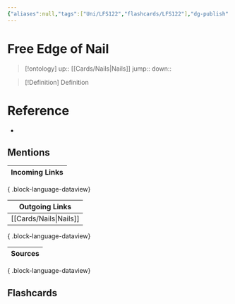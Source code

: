 ```yaml
---
{"aliases":null,"tags":["Uni/LFS122","flashcards/LFS122"],"dg-publish":true,"permalink":"/cards/free-edge-of-nail/","dgPassFrontmatter":true}
---
```


# Free Edge of Nail

> [!ontology]
> up:: [[Cards/Nails\|Nails]]
> jump:: 
> down:: 

> [!Definition] Definition
> 

# Reference
- 

## Mentions
| Incoming Links |
| -------------- |

{ .block-language-dataview}

| Outgoing Links            |
| ------------------------- |
| [[Cards/Nails\|Nails]] |

{ .block-language-dataview}

| Sources |
| ------- |

{ .block-language-dataview}

## Flashcards
